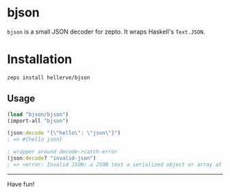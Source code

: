 # bjson

`bjson` is a small JSON decoder for zepto. It wraps Haskell's `Text.JSON`.

# Installation

```
zeps install hellerve/bjson
```

## Usage

```clojure
(load "bjson/bjson")
(import-all "bjson")

(json:decode "{\"hello\": \"json\"}")
; => #{hello json}

; wrapper around decode->catch-error
(json:decode? "invalid-json")
; => <error: Invalid JSON: a JSON text a serialized object or array at the top level.>
```

<hr/>

Have fun!
